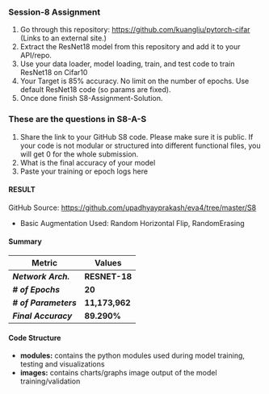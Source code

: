 ### **Session-8 Assignment**

1. Go through this repository: https://github.com/kuangliu/pytorch-cifar (Links to an external site.)
2. Extract the ResNet18 model from this repository and add it to your API/repo. 
3. Use your data loader, model loading, train, and test code to train ResNet18 on Cifar10
4. Your Target is 85% accuracy. No limit on the number of epochs. Use default ResNet18 code (so params are fixed). 
5. Once done finish S8-Assignment-Solution. 
 

### **These are the questions in S8-A-S**

1. Share the link to your GitHub S8 code. Please make sure it is public. If your code is not modular or structured into different functional files, you will get 0 for the whole submission.
2. What is the final accuracy of your model
3. Paste your training or epoch logs here

#### **RESULT**
GitHub Source: https://github.com/upadhyayprakash/eva4/tree/master/S8
- Basic Augmentation Used: Random Horizontal Flip, RandomErasing


#### **Summary**

| Metric                | Values         |
| --------------------- | -------------- |
| ***Network Arch.***   | **RESNET-18**  |
| ***# of Epochs***     | **20**         |
| ***# of Parameters*** | **11,173,962** |
| ***Final Accuracy***  | **89.290%**    |

#### **Code Structure**
- **modules:** contains the python modules used during model training, testing and visualizations
- **images:** contains charts/graphs image output of the model training/validation
